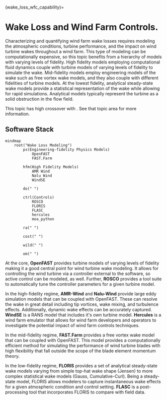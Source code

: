 
(wake_loss_wfc_capability)=
# Wake Loss and Wind Farm Controls.

Characterizing and quantifying wind farm wake losses requires modeling
the atmospheric conditions, turbine performance, and the impact on
wind turbine wakes throughout a wind farm.
This type of modeling can be computationally expensive, so this topic
benefits from a hierarchy of models with varying levels of fidelity.
High fidelity models employing computational fluid dynamics couple with
turbine models of varying levels of fidelity to simulate the wake.
Mid-fidelity models employ engineering models of the wake such as
free vortex wake models, and they also couple with different fidelities
of turbine models.
At the lowest fidelity, analytical steady-state wake models provide a
statistical representation of the wake while allowing for rapid
simulations. Analytical models typically represent the turbine as
a solid obstruction in the flow field.

This topic has high crossover with [](aero_capability).
See that topic area for more information.

## Software Stack

```{mermaid}
mindmap
    root("Wake Loss Modeling")
        ps(Engineering-fidelity Physics Models)
            OpenFAST
            FAST.Farm

        hfm(High Fidelity Models)
            AMR Wind
            Nalu Wind
            WindSE

        do(" ")

        ctrl(Controls)
            ROSCO
            FLORIS
            FLASC
            hercules
            moa_python

        ra(" ")

        cost(" ")

        wild(" ")

        om(" ")
```

At the core, **OpenFAST** provides turbine models of varying levels of fidelity
making it a good central point for wind turbine wake modeling.
It allows for controlling the wind turbine via a controller external to the
software, so active control can be modeled, as well.
Further, **ROSCO** provides a tool suite to automatically tune the controller
parameters for a given turbine model.

In the high-fidelity regime, **AMR-Wind** and **Nalu-Wind** provide large eddy simulation
models that can be coupled with OpenFAST.
These can resolve the wake in great detail including tip vortices, wake mixing,
and turbulence effects.
Additionally, dynamic wake effects can be accurately captured.
**WindSE** is a RANS model that includes it's own turbine model.
**Hercules** is a wind farm emulator that allows for wind farm developers and operators
to investigate the potential impact of wind farm controls techniques.

In the mid-fidelity regime, **FAST.Farm** provides a free vortex wake model
that can be coupled with OpenFAST.
This model provides a computationally efficient method for simulating
the performance of wind turbine blades with high flexibility that fall
outside the scope of the blade element momentum theory.

In the low-fidelity regime, **FLORIS** provides a set of analytical steady-state
wake models varying from simple top-hat wake shape (Jensen) to more complex
statistical wake models (Gauss, Cumulative-Curl). Being a steady-state model,
FLORIS allows modelers to capture instantaneous wake effects for a given
atmospheric condition and control setting.
**FLASC** is a post-processing tool that incorporates FLORIS to compare with
field data.
